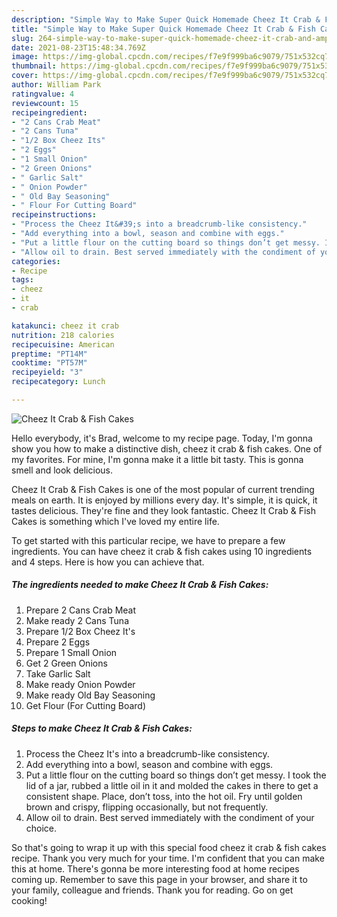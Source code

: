 ```yaml
---
description: "Simple Way to Make Super Quick Homemade Cheez It Crab & Fish Cakes"
title: "Simple Way to Make Super Quick Homemade Cheez It Crab & Fish Cakes"
slug: 264-simple-way-to-make-super-quick-homemade-cheez-it-crab-and-amp-fish-cakes
date: 2021-08-23T15:48:34.769Z
image: https://img-global.cpcdn.com/recipes/f7e9f999ba6c9079/751x532cq70/cheez-it-crab-fish-cakes-recipe-main-photo.jpg
thumbnail: https://img-global.cpcdn.com/recipes/f7e9f999ba6c9079/751x532cq70/cheez-it-crab-fish-cakes-recipe-main-photo.jpg
cover: https://img-global.cpcdn.com/recipes/f7e9f999ba6c9079/751x532cq70/cheez-it-crab-fish-cakes-recipe-main-photo.jpg
author: William Park
ratingvalue: 4
reviewcount: 15
recipeingredient:
- "2 Cans Crab Meat"
- "2 Cans Tuna"
- "1/2 Box Cheez Its"
- "2 Eggs"
- "1 Small Onion"
- "2 Green Onions"
- " Garlic Salt"
- " Onion Powder"
- " Old Bay Seasoning"
- " Flour For Cutting Board"
recipeinstructions:
- "Process the Cheez It&#39;s into a breadcrumb-like consistency."
- "Add everything into a bowl, season and combine with eggs."
- "Put a little flour on the cutting board so things don’t get messy. I took the lid of a jar, rubbed a little oil in it and molded the cakes in there to get a consistent shape. Place, don’t toss, into the hot oil. Fry until golden brown and crispy, flipping occasionally, but not frequently."
- "Allow oil to drain. Best served immediately with the condiment of your choice."
categories:
- Recipe
tags:
- cheez
- it
- crab

katakunci: cheez it crab 
nutrition: 218 calories
recipecuisine: American
preptime: "PT14M"
cooktime: "PT57M"
recipeyield: "3"
recipecategory: Lunch

---
```



![Cheez It Crab &amp; Fish Cakes](https://img-global.cpcdn.com/recipes/f7e9f999ba6c9079/751x532cq70/cheez-it-crab-fish-cakes-recipe-main-photo.jpg)

Hello everybody, it's Brad, welcome to my recipe page. Today, I'm gonna show you how to make a distinctive dish, cheez it crab &amp; fish cakes. One of my favorites. For mine, I'm gonna make it a little bit tasty. This is gonna smell and look delicious.



Cheez It Crab &amp; Fish Cakes is one of the most popular of current trending meals on earth. It is enjoyed by millions every day. It's simple, it is quick, it tastes delicious. They're fine and they look fantastic. Cheez It Crab &amp; Fish Cakes is something which I've loved my entire life.


To get started with this particular recipe, we have to prepare a few ingredients. You can have cheez it crab &amp; fish cakes using 10 ingredients and 4 steps. Here is how you can achieve that.

<!--inarticleads1-->

##### The ingredients needed to make Cheez It Crab &amp; Fish Cakes:

1. Prepare 2 Cans Crab Meat
1. Make ready 2 Cans Tuna
1. Prepare 1/2 Box Cheez It&#39;s
1. Prepare 2 Eggs
1. Prepare 1 Small Onion
1. Get 2 Green Onions
1. Take  Garlic Salt
1. Make ready  Onion Powder
1. Make ready  Old Bay Seasoning
1. Get  Flour (For Cutting Board)




<!--inarticleads2-->

##### Steps to make Cheez It Crab &amp; Fish Cakes:

1. Process the Cheez It&#39;s into a breadcrumb-like consistency.
1. Add everything into a bowl, season and combine with eggs.
1. Put a little flour on the cutting board so things don’t get messy. I took the lid of a jar, rubbed a little oil in it and molded the cakes in there to get a consistent shape. Place, don’t toss, into the hot oil. Fry until golden brown and crispy, flipping occasionally, but not frequently.
1. Allow oil to drain. Best served immediately with the condiment of your choice.




So that's going to wrap it up with this special food cheez it crab &amp; fish cakes recipe. Thank you very much for your time. I'm confident that you can make this at home. There's gonna be more interesting food at home recipes coming up. Remember to save this page in your browser, and share it to your family, colleague and friends. Thank you for reading. Go on get cooking!
